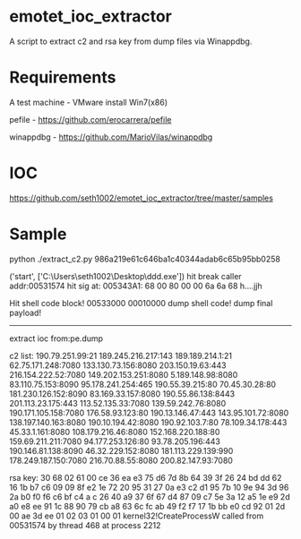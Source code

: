 # emotet_ioc_extractor

A script to extract c2 and rsa key from dump files via Winappdbg.

# Requirements
A test machine -
VMware install Win7(x86)

pefile -
https://github.com/erocarrera/pefile

winappdbg -
https://github.com/MarioVilas/winappdbg

# IOC
https://github.com/seth1002/emotet_ioc_extractor/tree/master/samples

# Sample
python ./extract_c2.py 986a219e61c646ba1c40344adab6c65b95bb0258

('start', ['C:\\Users\\seth1002\\Desktop\\ddd.exe'])
hit break
caller addr:00531574
hit sig at:
005343A1: 68 00 80 00 00 6a 6a 68  h....jjh

Hit shell code block!
00533000        00010000
dump shell code!
dump final payload!

-----------------------------
extract ioc from:pe.dump

c2 list:
190.79.251.99:21
189.245.216.217:143
189.189.214.1:21
62.75.171.248:7080
133.130.73.156:8080
203.150.19.63:443
216.154.222.52:7080
149.202.153.251:8080
5.189.148.98:8080
83.110.75.153:8090
95.178.241.254:465
190.55.39.215:80
70.45.30.28:80
181.230.126.152:8090
83.169.33.157:8080
190.55.86.138:8443
201.113.23.175:443
113.52.135.33:7080
139.59.242.76:8080
190.171.105.158:7080
176.58.93.123:80
190.13.146.47:443
143.95.101.72:8080
138.197.140.163:8080
190.10.194.42:8080
190.92.103.7:80
78.109.34.178:443
45.33.1.161:8080
108.179.216.46:8080
152.168.220.188:80
159.69.211.211:7080
94.177.253.126:80
93.78.205.196:443
190.146.81.138:8090
46.32.229.152:8080
181.113.229.139:990
178.249.187.150:7080
216.70.88.55:8080
200.82.147.93:7080

rsa key:
30 68 02 61 00 ce 36 ea e3 75 d6 7d 8b 64 39 3f 26 24 bd dd 62 16 1b b7 c6 09 09
 8f e2 1e 72 20 95 31 27 0a e3 c2 d1 95 7b 10 9e 94 3d 96 2a b0 f0 f6 c6 bf c4 a
c 26 40 a9 37 6f 67 d4 87 09 c7 5e 3a 12 a5 1e e9 2d a0 e8 ee 91 1c 88 90 79 cb
a8 63 6c fc ab 49 f2 f7 17 1b bb e0 cd 92 01 2d 00 ae 3d ee 01 02 03 01 00 01
kernel32!CreateProcessW called from 00531574 by thread 468 at process 2212